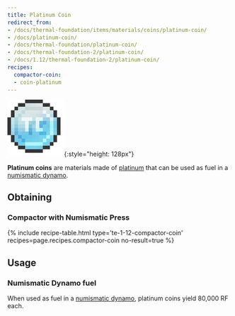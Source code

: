 ```yaml
---
title: Platinum Coin
redirect_from:
- /docs/thermal-foundation/items/materials/coins/platinum-coin/
- /docs/platinum-coin/
- /docs/thermal-foundation/platinum-coin/
- /docs/thermal-foundation-2/platinum-coin/
- /docs/1.12/thermal-foundation-2/platinum-coin/
recipes:
  compactor-coin:
  - coin-platinum
---
```


![Platinum coin](/assets/images/thermal-foundation-2/coin-platinum.png){:style="height: 128px"}


**Platinum coins** are materials made of [platinum](../platinum-ingot/) that
can be used as fuel in a [numismatic dynamo](../../thermal-expansion/numismatic-dynamo/).


Obtaining
---------

### Compactor with Numismatic Press
{% include recipe-table.html type='te-1-12-compactor-coin' recipes=page.recipes.compactor-coin no-result=true %}


Usage
-----

### Numismatic Dynamo fuel
When used as fuel in a [numismatic dynamo](../../thermal-expansion/numismatic-dynamo/), platinum
coins yield 80,000 RF each.
